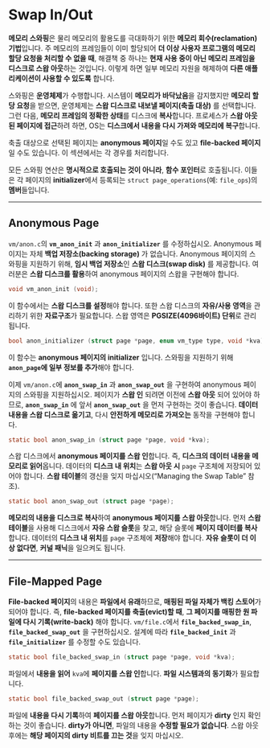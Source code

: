 # Swap In/Out
**메모리 스와핑**은 물리 메모리의 활용도를 극대화하기 위한 **메모리 회수(reclamation) 기법**입니다. 주 메모리의 프레임들이 이미 할당되어 **더 이상 사용자 프로그램의 메모리 할당 요청을 처리할 수 없을 때**, 해결책 중 하나는 **현재 사용 중이 아닌 메모리 프레임을 디스크로 스왑 아웃**하는 것입니다. 이렇게 하면 일부 메모리 자원을 해제하여 **다른 애플리케이션이 사용할 수 있도록** 합니다.

스와핑은 **운영체제**가 수행합니다. 시스템이 **메모리가 바닥났음**을 감지했지만 **메모리 할당 요청**을 받으면, 운영체제는 **스왑 디스크로 내보낼 페이지(축출 대상)** 를 선택합니다. 그런 다음, **메모리 프레임의 정확한 상태**를 디스크에 **복사**합니다. 프로세스가 **스왑 아웃된 페이지에 접근**하려 하면, OS는 **디스크에서 내용을 다시 가져와 메모리에 복구**합니다.

축출 대상으로 선택된 페이지는 **anonymous 페이지**일 수도 있고 **file-backed 페이지**일 수도 있습니다. 이 섹션에서는 각 경우를 처리합니다.

모든 스와핑 연산은 **명시적으로 호출되는 것이 아니라**, **함수 포인터**로 호출됩니다. 이들은 각 페이지의 **initializer**에서 등록되는 `struct page_operations`(예: `file_ops`)의 **멤버**들입니다.

---

## Anonymous Page

`vm/anon.c`의 **`vm_anon_init`** 과 **`anon_initializer`** 를 수정하십시오. Anonymous 페이지는 자체 **백업 저장소(backing storage)** 가 없습니다. Anonymous 페이지의 스와핑을 지원하기 위해, **임시 백업 저장소**인 **스왑 디스크(swap disk)** 를 제공합니다. 여러분은 **스왑 디스크를 활용**하여 anonymous 페이지의 스왑을 구현해야 합니다.

```c
void vm_anon_init (void);
```

이 함수에서는 **스왑 디스크를 설정**해야 합니다. 또한 스왑 디스크의 **자유/사용 영역**을 관리하기 위한 **자료구조**가 필요합니다. 스왑 영역은 **PGSIZE(4096바이트) 단위**로 관리됩니다.

```c
bool anon_initializer (struct page *page, enum vm_type type, void *kva);
```

이 함수는 **anonymous 페이지의 initializer** 입니다. 스와핑을 지원하기 위해 **`anon_page`에 일부 정보를 추가**해야 합니다.

이제 `vm/anon.c`에 **`anon_swap_in`** 과 **`anon_swap_out`** 을 구현하여 anonymous 페이지의 스와핑을 지원하십시오. 페이지가 **스왑 인** 되려면 이전에 **스왑 아웃** 되어 있어야 하므로, **`anon_swap_in`** 에 앞서 **`anon_swap_out`** 을 먼저 구현하는 것이 좋습니다. **데이터 내용을 스왑 디스크로 옮기고**, 다시 **안전하게 메모리로 가져오는** 동작을 구현해야 합니다.

```c
static bool anon_swap_in (struct page *page, void *kva);
```

스왑 디스크에서 **anonymous 페이지를 스왑 인**합니다. 즉, **디스크의 데이터 내용을 메모리로 읽어**옵니다. 데이터의 **디스크 내 위치**는 **스왑 아웃 시** `page` 구조체에 저장되어 있어야 합니다. **스왑 테이블**의 갱신을 잊지 마십시오(“Managing the Swap Table” 참조).

```c
static bool anon_swap_out (struct page *page);
```

**메모리의 내용을 디스크로 복사**하여 **anonymous 페이지를 스왑 아웃**합니다. 먼저 **스왑 테이블**을 사용해 디스크에서 **자유 스왑 슬롯**을 찾고, 해당 슬롯에 **페이지 데이터를 복사**합니다. 데이터의 **디스크 내 위치**를 `page` 구조체에 **저장**해야 합니다. **자유 슬롯이 더 이상 없다면**, **커널 패닉**을 일으켜도 됩니다.

---

## File-Mapped Page

**File-backed 페이지**의 내용은 **파일에서 유래**하므로, **매핑된 파일 자체가 백킹 스토어**가 되어야 합니다. 즉, **file-backed 페이지를 축출(evict)할 때**, **그 페이지를 매핑한 원 파일에 다시 기록(write-back)** 해야 합니다. `vm/file.c`에서 **`file_backed_swap_in`**, **`file_backed_swap_out`** 을 구현하십시오. 설계에 따라 **`file_backed_init`** 과 **`file_initializer`** 를 수정할 수도 있습니다.

```c
static bool file_backed_swap_in (struct page *page, void *kva);
```

파일에서 **내용을 읽어** `kva`에 **페이지를 스왑 인**합니다. **파일 시스템과의 동기화**가 필요합니다.

```c
static bool file_backed_swap_out (struct page *page);
```

파일에 **내용을 다시 기록**하여 **페이지를 스왑 아웃**합니다. 먼저 페이지가 **dirty** 인지 확인하는 것이 좋습니다. **dirty가 아니면**, 파일의 내용을 **수정할 필요가 없습니다**. 스왑 아웃 후에는 **해당 페이지의 dirty 비트를 끄는 것**을 잊지 마십시오.